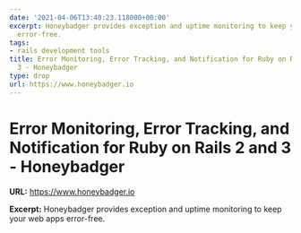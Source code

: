 ```yaml
---
date: '2021-04-06T13:40:23.118000+00:00'
excerpt: Honeybadger provides exception and uptime monitoring to keep your web apps
  error-free.
tags:
- rails development tools
title: Error Monitoring, Error Tracking, and Notification for Ruby on Rails 2 and
  3 - Honeybadger
type: drop
url: https://www.honeybadger.io
---
```


# Error Monitoring, Error Tracking, and Notification for Ruby on Rails 2 and 3 - Honeybadger

**URL:** https://www.honeybadger.io

**Excerpt:** Honeybadger provides exception and uptime monitoring to keep your web apps error-free.
